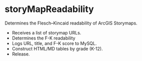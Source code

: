 # storyMapReadability
Determines the Flesch–Kincaid readability of ArcGIS Storymaps.

- Receives a list of storymap URLs.
- Determines the F-K readability
- Logs URL, title, and F-K score to MySQL.
- Construct HTML/MD tables by grade (K-12).
- Release.
